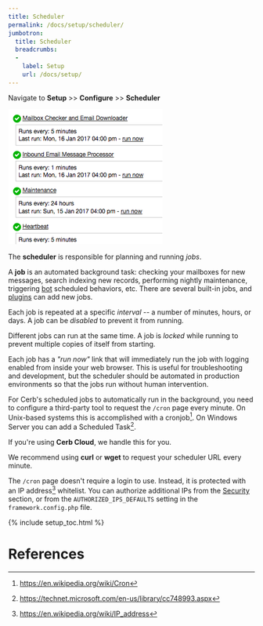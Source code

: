 ```yaml
---
title: Scheduler
permalink: /docs/setup/scheduler/
jumbotron:
  title: Scheduler
  breadcrumbs:
  - 
    label: Setup
    url: /docs/setup/
---
```


Navigate to **Setup** >> **Configure** >> **Scheduler**

<div class="cerb-screenshot">
<img src="/assets/images/docs/setup/scheduler.png" class="screenshot">
</div>

The **scheduler** is responsible for planning and running _jobs_.

A **job** is an automated background task: checking your mailboxes for new messages, search indexing new records, performing nightly maintenance, triggering [bot](/docs/bots/) scheduled behaviors, etc.  There are several built-in jobs, and [plugins](/docs/plugins/) can add new jobs.

Each job is repeated at a specific _interval_ -- a number of minutes, hours, or days. A job can be _disabled_ to prevent it from running.

Different jobs can run at the same time. A job is _locked_ while running to prevent multiple copies of itself from starting.

Each job has a _"run now"_ link that will immediately run the job with logging enabled from inside your web browser. This is useful for troubleshooting and development, but the scheduler should be automated in production environments so that the jobs run without human intervention.

For Cerb's scheduled jobs to automatically run in the background, you need to configure a third-party tool to request the `/cron` page every minute.  On Unix-based systems this is accomplished with a cronjob[^cronjob]. On Windows Server you can add a Scheduled Task[^windows-scheduled-task].

<div class="cerb-box note">
<p>If you're using <b>Cerb Cloud</b>, we handle this for you.</p>
</div>

We recommend using **curl** or **wget** to request your scheduler URL every minute.

The `/cron` page doesn't require a login to use. Instead, it is protected with an IP address[^ip] whitelist. You can authorize additional IPs from the [Security](/docs/setup/security/) section, or from the `AUTHORIZED_IPS_DEFAULTS` setting in the `framework.config.php` file.

{% include setup_toc.html %}

# References

[^cronjob]: <https://en.wikipedia.org/wiki/Cron>

[^windows-scheduled-task]: <https://technet.microsoft.com/en-us/library/cc748993.aspx>

[^ip]: <https://en.wikipedia.org/wiki/IP_address>